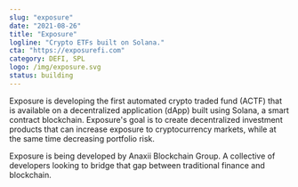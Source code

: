 ```yaml
---
slug: "exposure"
date: "2021-08-26"
title: "Exposure"
logline: "Crypto ETFs built on Solana."
cta: "https://exposurefi.com"
category: DEFI, SPL
logo: /img/exposure.svg
status: building
---
```


Exposure is developing the first automated crypto traded fund (ACTF) that is available on a decentralized application (dApp) built using Solana, a smart contract blockchain. Exposure's goal is to create decentralized investment products that can increase exposure to cryptocurrency markets, while at the same time decreasing portfolio risk.

Exposure is being developed by Anaxii Blockchain Group. A collective of developers looking to bridge that gap between traditional finance and blockchain.
